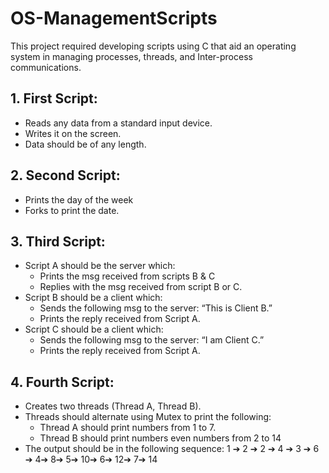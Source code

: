 # OS-ManagementScripts

This project required developing scripts using C that aid an operating system in managing processes, threads, and Inter-process communications.

## 1. First Script:
- Reads any data from a standard input device.
- Writes it on the screen.
- Data should be of any length.

## 2. Second Script:
- Prints the day of the week
- Forks to print the date.

## 3. Third Script:
- Script A should be the server which:
    - Prints the msg received from scripts B & C
    - Replies with the msg received from script B or C.
- Script B should be a client which:
    - Sends the following msg to the server: “This is Client B.”
    - Prints the reply received from Script A.
- Script C should be a client which:
    - Sends the following msg to the server: “I am Client C.”
    - Prints the reply received from Script A.

## 4. Fourth Script:
- Creates two threads (Thread A, Thread B).
- Threads should alternate using Mutex to print the following:
    - Thread A should print numbers from 1 to 7.
    - Thread B should print numbers even numbers from 2 to 14
- The output should be in the following sequence:
1 ➔ 2 ➔ 2 ➔ 4 ➔ 3 ➔ 6 ➔ 4➔ 8➔ 5➔ 10➔ 6➔ 12➔ 7➔ 14

